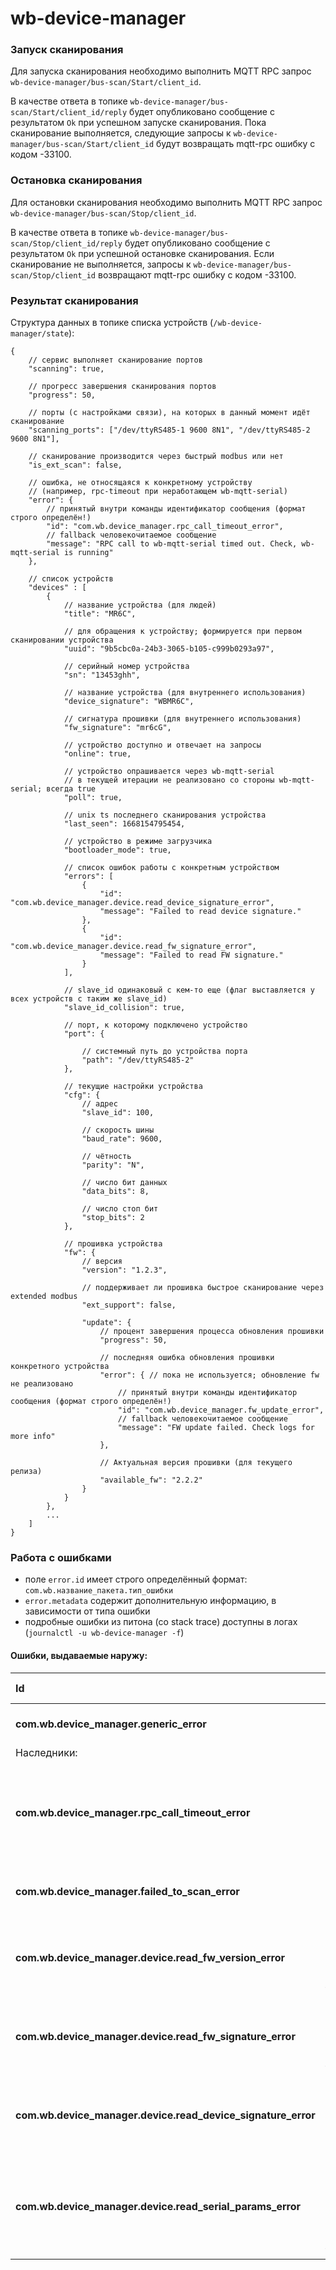 # wb-device-manager

### Запуск сканирования
Для запуска сканирования необходимо выполнить MQTT RPC запрос `wb-device-manager/bus-scan/Start/client_id`.

В качестве ответа в топике `wb-device-manager/bus-scan/Start/client_id/reply` будет опубликовано сообщение c результатом `Ok` при успешном запуске сканирования. Пока сканирование выполняется, следующие запросы к `wb-device-manager/bus-scan/Start/client_id` будут возвращать mqtt-rpc ошибку с кодом -33100.

### Остановка сканирования
Для остановки сканирования необходимо выполнить MQTT RPC запрос `wb-device-manager/bus-scan/Stop/client_id`.

В качестве ответа в топике `wb-device-manager/bus-scan/Stop/client_id/reply` будет опубликовано сообщение c результатом `Ok` при успешной остановке сканирования. Если сканирование не выполняется, запросы к `wb-device-manager/bus-scan/Stop/client_id` возвращают mqtt-rpc ошибку с кодом -33100.



### Результат сканирования

Структура данных в топике списка устройств (`/wb-device-manager/state`):

```jsonc
{
    // сервис выполняет сканирование портов
    "scanning": true,

    // прогресс завершения сканирования портов
    "progress": 50,

    // порты (с настройками связи), на которых в данный момент идёт сканирование
    "scanning_ports": ["/dev/ttyRS485-1 9600 8N1", "/dev/ttyRS485-2 9600 8N1"],

    // сканирование производится через быстрый modbus или нет
    "is_ext_scan": false,

    // ошибка, не относящаяся к конкретному устройству
    // (например, rpc-timeout при неработающем wb-mqtt-serial)
    "error": {
        // принятый внутри команды идентификатор сообщения (формат строго определён!)
        "id": "com.wb.device_manager.rpc_call_timeout_error",
        // fallback человекочитаемое сообщение
        "message": "RPC call to wb-mqtt-serial timed out. Check, wb-mqtt-serial is running"
    },

    // список устройств
    "devices" : [
        {
            // название устройства (для людей)
            "title": "MR6C",

            // для обращения к устройству; формируется при первом сканировании устройства
            "uuid": "9b5cbc0a-24b3-3065-b105-c999b0293a97",

            // серийный номер устройства
            "sn": "13453ghh",

            // название устройства (для внутреннего использования)
            "device_signature": "WBMR6C",

            // сигнатура прошивки (для внутреннего использования)
            "fw_signature": "mr6cG",

            // устройство доступно и отвечает на запросы
            "online": true,

            // устройство опрашивается через wb-mqtt-serial
            // в текущей итерации не реализовано со стороны wb-mqtt-serial; всегда true
            "poll": true,

            // unix ts последнего сканирования устройства
            "last_seen": 1668154795454,

            // устройство в режиме загрузчика
            "bootloader_mode": true,

            // список ошибок работы с конкретным устройством
            "errors": [
                {
                    "id": "com.wb.device_manager.device.read_device_signature_error",
                    "message": "Failed to read device signature."
                },
                {
                    "id": "com.wb.device_manager.device.read_fw_signature_error",
                    "message": "Failed to read FW signature."
                }
            ],

            // slave_id одинаковый с кем-то еще (флаг выставляется у всех устройств с таким же slave_id)
            "slave_id_collision": true,

            // порт, к которому подключено устройство
            "port": {

                // системный путь до устройства порта
                "path": "/dev/ttyRS485-2"
            },

            // текущие настройки устройства
            "cfg": {
                // адрес
                "slave_id": 100,

                // скорость шины
                "baud_rate": 9600,

                // чётность
                "parity": "N",

                // число бит данных
                "data_bits": 8,

                // число стоп бит
                "stop_bits": 2
            },

            // прошивка устройства
            "fw": {
                // версия
                "version": "1.2.3",

                // поддерживает ли прошивка быстрое сканирование через extended modbus
                "ext_support": false,

                "update": {
                    // процент завершения процесса обновления прошивки
                    "progress": 50,

                    // последняя ошибка обновления прошивки конкретного устройства
                    "error": { // пока не используется; обновление fw не реализовано
                        // принятый внутри команды идентификатор сообщения (формат строго определён!)
                        "id": "com.wb.device_manager.fw_update_error",
                        // fallback человекочитаемое сообщение
                        "message": "FW update failed. Check logs for more info"
                    },

                    // Актуальная версия прошивки (для текущего релиза)
                    "available_fw": "2.2.2"
                }
            }
        },
        ...
    ]
}
```

### Работа с ошибками
* поле ```error.id``` имеет строго определённый формат: ```com.wb.название_пакета.тип_ошибки```
* ```error.metadata``` содержит дополнительную информацию, в зависимости от типа ошибки
* подробные ошибки из питона (со stack trace) доступны в логах (```journalctl -u wb-device-manager -f```)

#### Ошибки, выдаваемые наружу:
| Id | Условия возникновения | поле ```"metadata"``` |
| :- | :-------------------- | :-------------- |
| **com.wb.device_manager.generic_error** | Неотловленная ошибка внутри сервиса | ```null``` |
| Наследники: |
| **com.wb.device_manager.rpc_call_timeout_error** | Таймаут rpc-запроса к wb-mqtt-serial (wb-device-manager - клиент) на этапе получения портов для сканирования | ```null``` |
| **com.wb.device_manager.failed_to_scan_error** | Неотловленная ошибка при сканировании порта | ```"failed_ports" : [failed_port1, failed_port2, ...]``` |
| **com.wb.device_manager.device.read_fw_version_error** | Ошибка modbus-коммуникации с устройством (чтение fw_version) | ```null``` |
| **com.wb.device_manager.device.read_fw_signature_error** | Ошибка modbus-коммуникации с устройством (чтение fw_signature) | ```null``` |
| **com.wb.device_manager.device.read_device_signature_error** | Ошибка modbus-коммуникации с устройством (чтение device_signature) | ```null``` |
| **com.wb.device_manager.device.read_serial_params_error** | Ошибка modbus-коммуникации с устройством (чтение serial-настроек; актуально для tcp портов) | ```null``` |
